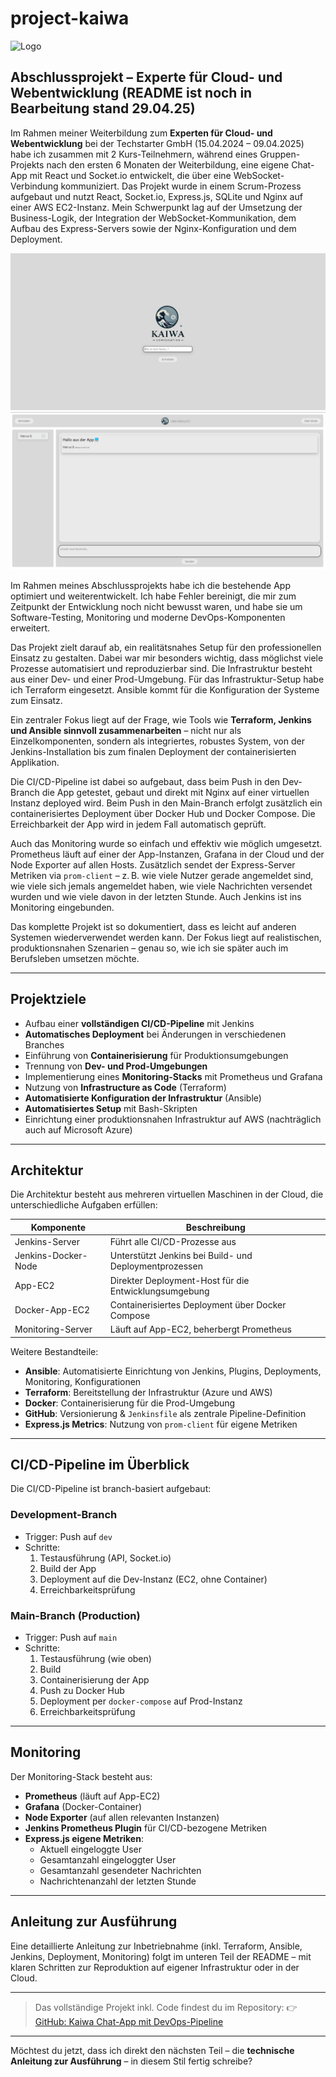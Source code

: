 # project-kaiwa

![Logo](frontend/public/kaiwaLogo.png)

## Abschlussprojekt – Experte für Cloud- und Webentwicklung (README ist noch in Bearbeitung stand 29.04.25)

Im Rahmen meiner Weiterbildung zum **Experten für Cloud- und Webentwicklung** bei der Techstarter GmbH (15.04.2024 – 09.04.2025) habe ich zusammen mit 2 Kurs-Teilnehmern, während eines Gruppen-Projekts nach den ersten 6 Monaten der Weiterbildung, eine eigene Chat-App mit React und Socket.io entwickelt, die über eine WebSocket-Verbindung kommuniziert. Das Projekt wurde in einem Scrum-Prozess aufgebaut und nutzt React, Socket.io, Express.js, SQLite und Nginx auf einer AWS EC2-Instanz. Mein Schwerpunkt lag auf der Umsetzung der Business-Logik, der Integration der WebSocket-Kommunikation, dem Aufbau des Express-Servers sowie der Nginx-Konfiguration und dem Deployment.

![Screenshots](frontend/public/login.png)
![Screenshots](frontend/public/app.png)

Im Rahmen meines Abschlussprojekts habe ich die bestehende App optimiert und weiterentwickelt. Ich habe Fehler bereinigt, die mir zum Zeitpunkt der Entwicklung noch nicht bewusst waren, und habe sie um Software-Testing, Monitoring und moderne DevOps-Komponenten erweitert.

Das Projekt zielt darauf ab, ein realitätsnahes Setup für den professionellen Einsatz zu gestalten. Dabei war mir besonders wichtig, dass möglichst viele Prozesse automatisiert und reproduzierbar sind. Die Infrastruktur besteht aus einer Dev- und einer Prod-Umgebung. Für das Infrastruktur-Setup habe ich Terraform eingesetzt. Ansible kommt für die Konfiguration der Systeme zum Einsatz.

Ein zentraler Fokus liegt auf der Frage, wie Tools wie **Terraform, Jenkins und Ansible sinnvoll zusammenarbeiten** – nicht nur als Einzelkomponenten, sondern als integriertes, robustes System, von der Jenkins-Installation bis zum finalen Deployment der containerisierten Applikation.

Die CI/CD-Pipeline ist dabei so aufgebaut, dass beim Push in den Dev-Branch die App getestet, gebaut und direkt mit Nginx auf einer virtuellen Instanz deployed wird. Beim Push in den Main-Branch erfolgt zusätzlich ein containerisiertes Deployment über Docker Hub und Docker Compose. Die Erreichbarkeit der App wird in jedem Fall automatisch geprüft.

Auch das Monitoring wurde so einfach und effektiv wie möglich umgesetzt. Prometheus läuft auf einer der App-Instanzen, Grafana in der Cloud und der Node Exporter auf allen Hosts. Zusätzlich sendet der Express-Server Metriken via `prom-client` – z. B. wie viele Nutzer gerade angemeldet sind, wie viele sich jemals angemeldet haben, wie viele Nachrichten versendet wurden und wie viele davon in der letzten Stunde. Auch Jenkins ist ins Monitoring eingebunden.

Das komplette Projekt ist so dokumentiert, dass es leicht auf anderen Systemen wiederverwendet werden kann. Der Fokus liegt auf realistischen, produktionsnahen Szenarien – genau so, wie ich sie später auch im Berufsleben umsetzen möchte.


---

## Projektziele

- Aufbau einer **vollständigen CI/CD-Pipeline** mit Jenkins
- **Automatisches Deployment** bei Änderungen in verschiedenen Branches
- Einführung von **Containerisierung** für Produktionsumgebungen
- Trennung von **Dev- und Prod-Umgebungen**
- Implementierung eines **Monitoring-Stacks** mit Prometheus und Grafana
- Nutzung von **Infrastructure as Code** (Terraform)
- **Automatisierte Konfiguration der Infrastruktur** (Ansible)
- **Automatisiertes Setup** mit Bash-Skripten
- Einrichtung einer produktionsnahen Infrastruktur auf AWS (nachträglich auch auf Microsoft Azure)

---

## Architektur

Die Architektur besteht aus mehreren virtuellen Maschinen in der Cloud, die unterschiedliche Aufgaben erfüllen:

| Komponente          | Beschreibung                                                                 |
|---------------------|------------------------------------------------------------------------------|
| Jenkins-Server      | Führt alle CI/CD-Prozesse aus                                                |
| Jenkins-Docker-Node | Unterstützt Jenkins bei Build- und Deploymentprozessen                       |
| App-EC2             | Direkter Deployment-Host für die Entwicklungsumgebung                        |
| Docker-App-EC2      | Containerisiertes Deployment über Docker Compose                             |
| Monitoring-Server   | Läuft auf App-EC2, beherbergt Prometheus                                     |

Weitere Bestandteile:

- **Ansible**: Automatisierte Einrichtung von Jenkins, Plugins, Deployments, Monitoring, Konfigurationen
- **Terraform**: Bereitstellung der Infrastruktur (Azure und AWS)
- **Docker**: Containerisierung für die Prod-Umgebung
- **GitHub**: Versionierung & `Jenkinsfile` als zentrale Pipeline-Definition
- **Express.js Metrics**: Nutzung von `prom-client` für eigene Metriken

---

## CI/CD-Pipeline im Überblick

Die CI/CD-Pipeline ist branch-basiert aufgebaut:

### Development-Branch

- Trigger: Push auf `dev`
- Schritte:
  1. Testausführung (API, Socket.io)
  2. Build der App
  3. Deployment auf die Dev-Instanz (EC2, ohne Container)
  4. Erreichbarkeitsprüfung

### Main-Branch (Production)

- Trigger: Push auf `main`
- Schritte:
  1. Testausführung (wie oben)
  2. Build
  3. Containerisierung der App
  4. Push zu Docker Hub
  5. Deployment per `docker-compose` auf Prod-Instanz
  6. Erreichbarkeitsprüfung

---

## Monitoring

Der Monitoring-Stack besteht aus:

- **Prometheus** (läuft auf App-EC2)
- **Grafana** (Docker-Container)
- **Node Exporter** (auf allen relevanten Instanzen)
- **Jenkins Prometheus Plugin** für CI/CD-bezogene Metriken
- **Express.js eigene Metriken**:
  - Aktuell eingeloggte User
  - Gesamtanzahl eingeloggter User
  - Gesamtanzahl gesendeter Nachrichten
  - Nachrichtenanzahl der letzten Stunde

---

## Anleitung zur Ausführung

Eine detaillierte Anleitung zur Inbetriebnahme (inkl. Terraform, Ansible, Jenkins, Deployment, Monitoring) folgt im unteren Teil der README – mit klaren Schritten zur Reproduktion auf eigener Infrastruktur oder in der Cloud.

---

> Das vollständige Projekt inkl. Code findest du im Repository:
> 👉 [GitHub: Kaiwa Chat-App mit DevOps-Pipeline](https://github.com/marcusBieber/Kaiwa)

---

Möchtest du jetzt, dass ich direkt den nächsten Teil – die **technische Anleitung zur Ausführung** – in diesem Stil fertig schreibe?
